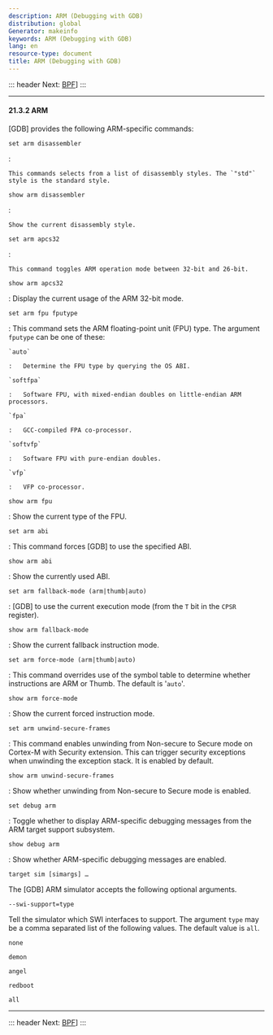 ```yaml
---
description: ARM (Debugging with GDB)
distribution: global
Generator: makeinfo
keywords: ARM (Debugging with GDB)
lang: en
resource-type: document
title: ARM (Debugging with GDB)
---
```

::: header
Next: [BPF](BPF.html#BPF)]
:::

---

#### 21.3.2 ARM

[GDB] provides the following ARM-specific commands:

`set arm disassembler`

:

```
This commands selects from a list of disassembly styles. The `"std"` style is the standard style.
```

`show arm disassembler`

:

```
Show the current disassembly style.
```

`set arm apcs32`

:

```
This command toggles ARM operation mode between 32-bit and 26-bit.
```

`show arm apcs32`

:   Display the current usage of the ARM 32-bit mode.

`set arm fpu fputype`

:   This command sets the ARM floating-point unit (FPU) type. The argument `fputype` can be one of these:

```
`auto`

:   Determine the FPU type by querying the OS ABI.

`softfpa`

:   Software FPU, with mixed-endian doubles on little-endian ARM processors.

`fpa`

:   GCC-compiled FPA co-processor.

`softvfp`

:   Software FPU with pure-endian doubles.

`vfp`

:   VFP co-processor.
```

`show arm fpu`

:   Show the current type of the FPU.

`set arm abi`

:   This command forces [GDB] to use the specified ABI.

`show arm abi`

:   Show the currently used ABI.

`set arm fallback-mode (arm|thumb|auto)`

:   [GDB] to use the current execution mode (from the `T` bit in the `CPSR` register).

`show arm fallback-mode`

:   Show the current fallback instruction mode.

`set arm force-mode (arm|thumb|auto)`

:   This command overrides use of the symbol table to determine whether instructions are ARM or Thumb. The default is '`auto`'.

`show arm force-mode`

:   Show the current forced instruction mode.

`set arm unwind-secure-frames`

:   This command enables unwinding from Non-secure to Secure mode on Cortex-M with Security extension. This can trigger security exceptions when unwinding the exception stack. It is enabled by default.

`show arm unwind-secure-frames`

:   Show whether unwinding from Non-secure to Secure mode is enabled.

`set debug arm`

:   Toggle whether to display ARM-specific debugging messages from the ARM target support subsystem.

`show debug arm`

:   Show whether ARM-specific debugging messages are enabled.

`target sim [simargs] …`

The [GDB] ARM simulator accepts the following optional arguments.

`--swi-support=type`

Tell the simulator which SWI interfaces to support. The argument `type` may be a comma separated list of the following values. The default value is `all`.

`none`

`demon`

`angel`

`redboot`

`all`

---

::: header
Next: [BPF](BPF.html#BPF)]
:::
